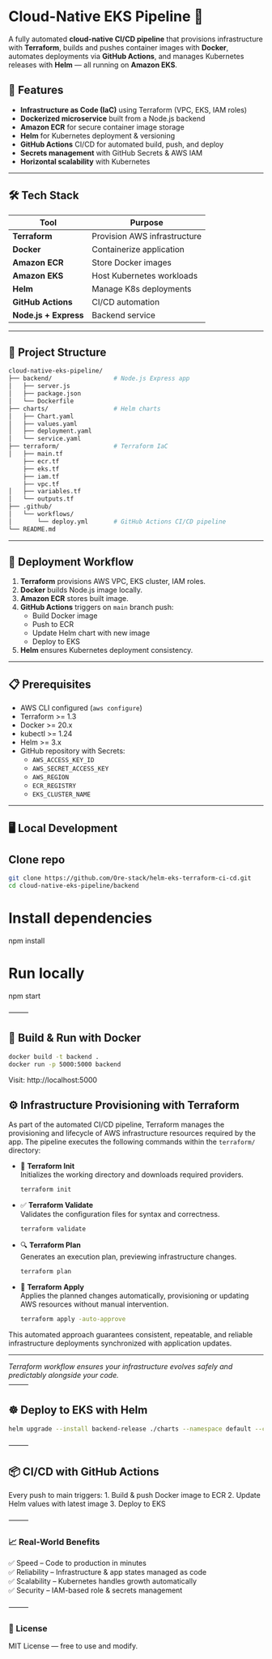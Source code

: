 # Cloud-Native EKS Pipeline 🚀

A fully automated **cloud-native CI/CD pipeline** that provisions infrastructure with **Terraform**, builds and pushes container images with **Docker**, automates deployments via **GitHub Actions**, and manages Kubernetes releases with **Helm** — all running on **Amazon EKS**.

## 📌 Features
- **Infrastructure as Code (IaC)** using Terraform (VPC, EKS, IAM roles)
- **Dockerized microservice** built from a Node.js backend
- **Amazon ECR** for secure container image storage
- **Helm** for Kubernetes deployment & versioning
- **GitHub Actions** CI/CD for automated build, push, and deploy
- **Secrets management** with GitHub Secrets & AWS IAM
- **Horizontal scalability** with Kubernetes

---

## 🛠️ Tech Stack
| Tool | Purpose |
|------|---------|
| **Terraform** | Provision AWS infrastructure |
| **Docker** | Containerize application |
| **Amazon ECR** | Store Docker images |
| **Amazon EKS** | Host Kubernetes workloads |
| **Helm** | Manage K8s deployments |
| **GitHub Actions** | CI/CD automation |
| **Node.js + Express** | Backend service |

---

## 📂 Project Structure

```bash
cloud-native-eks-pipeline/
├── backend/                 # Node.js Express app
│   ├── server.js
│   ├── package.json
│   └── Dockerfile
├── charts/                  # Helm charts
│   ├── Chart.yaml
│   ├── values.yaml
│   ├── deployment.yaml
│   └── service.yaml
├── terraform/               # Terraform IaC
│   ├── main.tf
    ├── ecr.tf
    ├── eks.tf
    ├── iam.tf
    ├── vpc.tf
│   ├── variables.tf
│   └── outputs.tf
├── .github/
│   └── workflows/
│       └── deploy.yml       # GitHub Actions CI/CD pipeline
└── README.md
```

---


## 🚀 Deployment Workflow
1. **Terraform** provisions AWS VPC, EKS cluster, IAM roles.
2. **Docker** builds Node.js image locally.
3. **Amazon ECR** stores built image.
4. **GitHub Actions** triggers on `main` branch push:
   - Build Docker image
   - Push to ECR
   - Update Helm chart with new image
   - Deploy to EKS
5. **Helm** ensures Kubernetes deployment consistency.

---

## 📋 Prerequisites
- AWS CLI configured (`aws configure`)
- Terraform >= 1.3
- Docker >= 20.x
- kubectl >= 1.24
- Helm >= 3.x
- GitHub repository with Secrets:
  - `AWS_ACCESS_KEY_ID`
  - `AWS_SECRET_ACCESS_KEY`
  - `AWS_REGION`
  - `ECR_REGISTRY`
  - `EKS_CLUSTER_NAME`

---

## 🖥️ Local Development

## Clone repo
```bash
git clone https://github.com/Ore-stack/helm-eks-terraform-ci-cd.git
cd cloud-native-eks-pipeline/backend
```

# Install dependencies
npm install

# Run locally
npm start


⸻

## 🐳 Build & Run with Docker

```bash
docker build -t backend .
docker run -p 5000:5000 backend
```

Visit: http://localhost:5000


## ⚙️ Infrastructure Provisioning with Terraform

As part of the automated CI/CD pipeline, Terraform manages the provisioning and lifecycle of AWS infrastructure resources required by the app. The pipeline executes the following commands within the `terraform/` directory:

- 🔄 **Terraform Init**  
  Initializes the working directory and downloads required providers.
   ```bash
  terraform init
   ```

- ✅ **Terraform Validate**  
  Validates the configuration files for syntax and correctness.
   ```bash
  terraform validate
   ```

- 🔍 **Terraform Plan**  
  Generates an execution plan, previewing infrastructure changes.
  ```bash
  terraform plan
   ```

- 🚀 **Terraform Apply**  
  Applies the planned changes automatically, provisioning or updating AWS resources without manual intervention.
  ```bash
  terraform apply -auto-approve
   ```

This automated approach guarantees consistent, repeatable, and reliable infrastructure deployments synchronized with application updates.

---

*Terraform workflow ensures your infrastructure evolves safely and predictably alongside your code.*  
⸻

## ☸ Deploy to EKS with Helm

```bash
helm upgrade --install backend-release ./charts --namespace default --create-namespace
```


⸻

## 📦 CI/CD with GitHub Actions

Every push to main triggers:
	1.	Build & push Docker image to ECR
	2.	Update Helm values with latest image
	3.	Deploy to EKS

 
⸻

### 📈 Real-World Benefits

✅ Speed – Code to production in minutes  
✅ Reliability – Infrastructure & app states managed as code  
✅ Scalability – Kubernetes handles growth automatically  
✅ Security – IAM-based role & secrets management  

⸻

### 📜 License

MIT License — free to use and modify.

